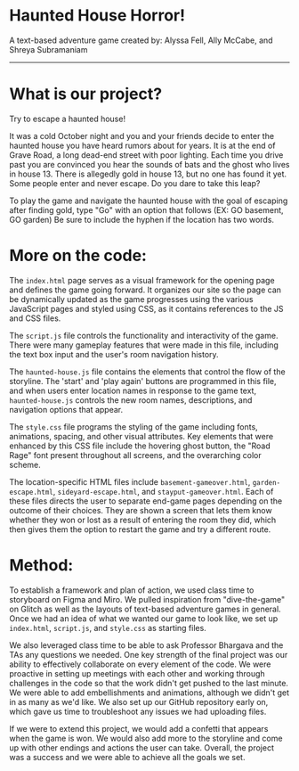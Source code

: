 # Haunted House Horror!

A text-based adventure game created by: Alyssa Fell, Ally McCabe, and Shreya Subramaniam

-----

# What is our project?

Try to escape a haunted house!

It was a cold October night and you and your friends decide to enter the haunted house you have heard rumors about for years. It is at the end of Grave Road, a long dead-end street with poor lighting. Each time you drive past you are convinced you hear the sounds of bats and the ghost who lives in house 13. There is allegedly gold in house 13, but no one has found it yet. Some people enter and never escape. Do you dare to take this leap?

To play the game and navigate the haunted house with the goal of escaping after finding gold, type "Go" with an option that follows (EX: GO basement, GO garden) Be sure to include the hyphen if the location has two words.

# More on the code:

The `index.html` page serves as a visual framework for the opening page and defines the game going forward. It organizes our site so the page can be dynamically updated as the game progresses using the various JavaScript pages and styled using CSS, as it contains references to the JS and CSS files.

The `script.js` file controls the functionality and interactivity of the game. There were many gameplay features that were made in this file, including the text box input and the user's room navigation history.

The `haunted-house.js` file contains the elements that control the flow of the storyline. The 'start' and 'play again' buttons are programmed in this file, and when users enter location names in response to the game text, `haunted-house.js` controls the new room names, descriptions, and navigation options that appear.

The `style.css` file programs the styling of the game including fonts, animations, spacing, and other visual attributes. Key elements that were enhanced by this CSS file include the hovering ghost button, the "Road Rage" font present throughout all screens, and the overarching color scheme.

The location-specific HTML files include `basement-gameover.html`, `garden-escape.html`, `sideyard-escape.html`, and `stayput-gameover.html`. Each of these files directs the user to separate end-game pages depending on the outcome of their choices. They are shown a screen that lets them know whether they won or lost as a result of entering the room they did, which then gives them the option to restart the game and try a different route.

# Method:

To establish a framework and plan of action, we used class time to storyboard on Figma and Miro. We pulled inspiration from "dive-the-game" on Glitch as well as the layouts of text-based adventure games in general. Once we had an idea of what we wanted our game to look like, we set up `index.html`, `script.js`, and `style.css` as starting files. 

We also leveraged class time to be able to ask Professor Bhargava and the TAs any questions we needed. One key strength of the final project was our ability to effectively collaborate on every element of the code. We were proactive in setting up meetings with each other and working through challenges in the code so that the work didn't get pushed to the last minute. We were able to add embellishments and animations, although we didn't get in as many as we'd like. We also set up our GitHub repository early on, which gave us time to troubleshoot any issues we had uploading files.

If we were to extend this project, we would add a confetti that appears when the game is won. We would also add more to the storyline and come up with other endings and actions the user can take. Overall, the project was a success and we were able to achieve all the goals we set.

